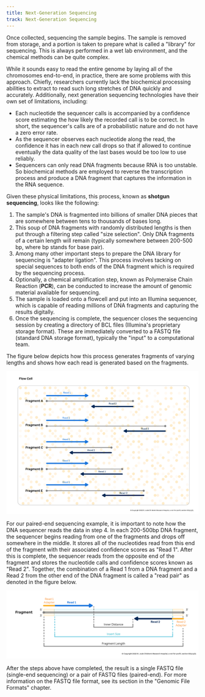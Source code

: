 ```yaml
---
title: Next-Generation Sequencing
track: Next-Generation Sequencing
---
```


Once collected, sequencing the sample begins. The sample is removed from
storage, and a portion is taken to prepare what is called a "library" for
sequencing. This is always performed in a wet lab environment, and the chemical
methods can be quite complex.

While it sounds easy to read the entire genome by laying all of the chromosomes
end-to-end, in practice, there are some problems with this approach. Chiefly,
researchers currently lack the biochemical processing abilities to extract to
read such long stretches of DNA quickly and accurately. Additionally, next
generation sequencing technologies have their own set of limitations, including:

- Each nucleotide the sequencer calls is accompanied by a confidence score
  estimating the how likely the recorded call is to be correct. In short, the
  sequencer's calls are of a probabilistic nature and do not have a zero error
  rate.
- As the sequencer observes each nucleotide along the read, the confidence it
  has in each new call drops so that if allowed to continue eventually the data
  quality of the last bases would be too low to use reliably.
- Sequencers can only read DNA fragments because RNA is too unstable. So
  biochemical methods are employed to reverse the transcription process and
  produce a DNA fragment that captures the information in the RNA sequence.

Given these physical limitations, this process, known as **shotgun sequencing**,
looks like the following:

1. The sample's DNA is fragmented into billions of smaller DNA pieces that are
   somewhere between tens to thousands of bases long.
2. This soup of DNA fragments with randomly distributed lengths is then put
   through a filtering step called "size selection". Only DNA fragments of a
   certain length will remain (typically somewhere between 200-500 bp, where bp
   stands for base pair).
3. Among many other important steps to prepare the DNA library for sequencing is
   "adapter ligation". This process involves tacking on special sequences to
   both ends of the DNA fragment which is required by the sequencing process.
4. Optionally, a chemical amplification step, known as Polymeraise Chain
   Reaction (**PCR**), can be conducted to increase the amount of genomic
   material available for sequencing.
5. The sample is loaded onto a flowcell and put into an Illumina sequencer,
   which is capable of reading millions of DNA fragments and capturing the
   results digitally.
6. Once the sequencing is complete, the sequencer closes the sequencing session
   by creating a directory of BCL files (Illumina's proprietary storage
   format). These are immediately converted to a FASTQ file (standard DNA
   storage format), typically the "input" to a computational team.

The figure below depicts how this process generates fragments of varying lengths
and shows how each read is generated based on the fragments.

![Figure depicting multiple reads of varying lengths being sequenced.](../images/3.1-Reads-on-Flowcell.jpg)

For our paired-end sequencing example, it is important to note how the DNA
sequencer reads the data in step 4. In each 200-500bp DNA fragment, the
sequencer begins reading from one of the fragments and drops off somewhere in
the middle. It stores all of the nucleotides read from this end of the fragment
with their associated confidence scores as "Read 1". After this is complete, the
sequencer reads from the opposite end of the fragment and stores the nucleotide
calls and confidence scores known as "Read 2". Together, the combination of a
Read 1 from a DNA fragment and a Read 2 from the other end of the DNA fragment
is called a "read pair" as denoted in the figure below.

![Figure showing a read on a Flowcell zoomed in.](../images/3.2-Read-on-Flowcell-Zoomed.jpg)

After the steps above have completed, the result is a single FASTQ file (single-end sequencing) or a pair of FASTQ files (paired-end). For more information on the FASTQ file format, see its section in the "Genomic File Formats" chapter.
